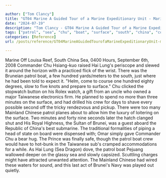 ```yaml
---

author: ["Tom Clancy"]
title: "GT04 Marine A Guided Tour of a Marine Expeditionary Unit - Marine_split_199.html"
date: "2024-07-19"
description: "Tom Clancy - GT04 Marine A Guided Tour of a Marine Expeditionary Unit"
tags: ["patrol", "sea", "chu", "boat", "surface", "south", "china", "commander", "hai", "lung", "hundred", "taiwanese", "minute", "crew", "second", "mainland", "chinese", "brunei", "marine", "louisa", "reef", "hour", "september", "raised", "periscope"]
categories: [Reference]
url: /posts/reference/GT04MarineAGuidedTourofaMarineExpeditionaryUnit-marinesplit199html

---
```



Marine
Off Louisa Reef, South China Sea, 0400 Hours, September 6th, 2008
Commander Chu Hsiang-kuo raised Hai Lung's periscope and slewed it around the horizon with a practiced flick of the wrist. There was the Bruneian patrol boat, a few hundred yards/meters to the south, just where he had been told to expect it. "Helm, come to course one hundred eighty degrees, slow to five knots and prepare to surface." Chu clicked the stopwatch button on his Rolex watch, a gift from an uncle who owned a major Taiwanese electronics firm. He planned to spend no more than three minutes on the surface, and had drilled his crew for days to shave every possible second off the tricky rendezvous and pickup. There were too many Mainland Chinese patrol planes about to allow him the luxury of loitering on the surface. Two minutes and forty nine seconds later the hatch clanged shut and His Royal Highness, the Sultan of Brunei, was a guest aboard the Republic of China's best submarine. The traditional formalities of piping a head of state on board were dispensed with; Omar simply gave Commander Chu a bear hug. The Prince was finally safe, though the patrol boat crew would have to hot-bunk in the Taiwanese sub's cramped accommodations for a while. As Hai Lung (Sea Dragon) dove, the patrol boat Pejuang wallowed deeper on the glassy sea and slowly capsized. Scuttling charges might have attracted unwanted attention. The Mainland Chinese had wired these waters for sound, and this last act of Brunei's Navy was played out quietly.
